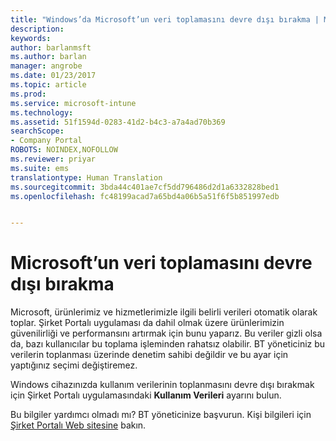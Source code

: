 ```yaml
---
title: "Windows’da Microsoft’un veri toplamasını devre dışı bırakma | Microsoft Docs"
description: 
keywords: 
author: barlanmsft
ms.author: barlan
manager: angrobe
ms.date: 01/23/2017
ms.topic: article
ms.prod: 
ms.service: microsoft-intune
ms.technology: 
ms.assetid: 51f1594d-0283-41d2-b4c3-a7a4ad70b369
searchScope:
- Company Portal
ROBOTS: NOINDEX,NOFOLLOW
ms.reviewer: priyar
ms.suite: ems
translationtype: Human Translation
ms.sourcegitcommit: 3bda44c401ae7cf5dd796486d2d1a6332828bed1
ms.openlocfilehash: fc48199acad7a65bd4a06b5a51f6f5b851997edb


---
```



# <a name="how-to-turn-off-microsoft-data-collection"></a>Microsoft’un veri toplamasını devre dışı bırakma

Microsoft, ürünlerimiz ve hizmetlerimizle ilgili belirli verileri otomatik olarak toplar. Şirket Portalı uygulaması da dahil olmak üzere ürünlerimizin güvenilirliği ve performansını artırmak için bunu yaparız. Bu veriler gizli olsa da, bazı kullanıcılar bu toplama işleminden rahatsız olabilir. BT yöneticiniz bu verilerin toplanması üzerinde denetim sahibi değildir ve bu ayar için yaptığınız seçimi değiştiremez.

Windows cihazınızda kullanım verilerinin toplanmasını devre dışı bırakmak için Şirket Portalı uygulamasındaki **Kullanım Verileri** ayarını bulun.

Bu bilgiler yardımcı olmadı mı? BT yöneticinize başvurun. Kişi bilgileri için [Şirket Portalı Web sitesine](http://portal.manage.microsoft.com) bakın.



<!--HONumber=Jan17_HO4-->


